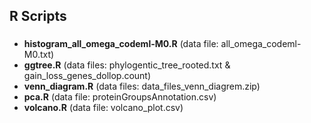 ## R Scripts

### 

- __histogram_all_omega_codeml-M0.R__ (data file: all_omega_codeml-M0.txt)
- __ggtree.R__ (data files: phylogentic_tree_rooted.txt & gain_loss_genes_dollop.count) 
- __venn_diagram.R__ (data files: data_files_venn_diagrem.zip)
- __pca.R__ (data file: proteinGroupsAnnotation.csv)
- __volcano.R__ (data file: volcano_plot.csv)
